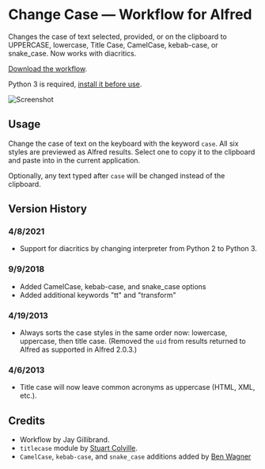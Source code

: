# Change Case — Workflow for Alfred

Changes the case of text selected, provided, or on the clipboard to UPPERCASE, lowercase, Title Case, CamelCase, kebab-case, or snake_case. Now works with diacritics.

[Download the workflow](https://github.com/bpetrynski/alfred-change-case/releases/).

Python 3 is required, [install it before use](https://installpython3.com/mac/).

![Screenshot](changecase.png)

## Usage

Change the case of text on the keyboard with the keyword `case`. All six styles are previewed as Alfred results. Select one to copy it to the clipboard and paste into in the current application.

Optionally, any text typed after `case` will be changed instead of the clipboard.

## Version History

### 4/8/2021
- Support for diacritics by changing interpreter from Python 2 to Python 3.

### 9/9/2018

- Added CamelCase, kebab-case, and snake_case options
- Added additional keywords "tt" and "transform"

### 4/19/2013

- Always sorts the case styles in the same order now: lowercase, uppercase, then title case. (Removed the `uid` from results returned to Alfred as supported in Alfred 2.0.3.)

### 4/6/2013

- Title case will now leave common acronyms as uppercase (HTML, XML, etc.).

## Credits

- Workflow by Jay Gillibrand.
- `titlecase` module by [Stuart Colville](http://muffinresearch.co.uk).
- `CamelCase`, `kebab-case`, and `snake_case` additions added by [Ben Wagner](https://blizzrdof77.com)
